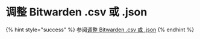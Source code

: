 # 调整 Bitwarden .csv 或 .json

{% hint style="success" %}
参阅[调整 Bitwarden .csv 或 .json](../../import-export/condition-a-bitwarden-.csv-or-.json.md)
{% endhint %}
